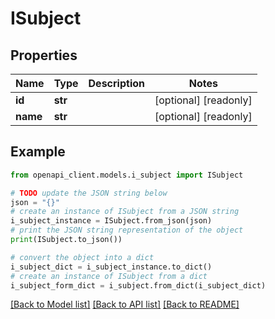 # ISubject


## Properties

Name | Type | Description | Notes
------------ | ------------- | ------------- | -------------
**id** | **str** |  | [optional] [readonly] 
**name** | **str** |  | [optional] [readonly] 

## Example

```python
from openapi_client.models.i_subject import ISubject

# TODO update the JSON string below
json = "{}"
# create an instance of ISubject from a JSON string
i_subject_instance = ISubject.from_json(json)
# print the JSON string representation of the object
print(ISubject.to_json())

# convert the object into a dict
i_subject_dict = i_subject_instance.to_dict()
# create an instance of ISubject from a dict
i_subject_form_dict = i_subject.from_dict(i_subject_dict)
```
[[Back to Model list]](../README.md#documentation-for-models) [[Back to API list]](../README.md#documentation-for-api-endpoints) [[Back to README]](../README.md)


